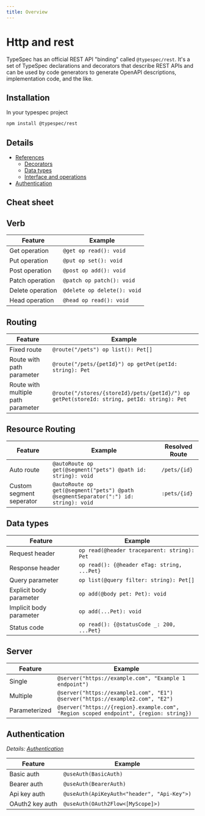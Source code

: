 ```yaml
---
title: Overview
---
```


# Http and rest

TypeSpec has an official REST API "binding" called `@typespec/rest`. It's a set of TypeSpec declarations and decorators that describe REST APIs and can be used by code generators to generate OpenAPI descriptions, implementation code, and the like.

## Installation

In your typespec project

```bash
npm install @typespec/rest
```

## Details

- [References](./reference/index.md)
  - [Decorators](./reference/decorators.md)
  - [Data types](./reference/data-types.md)
  - [Interface and operations](./reference/interfaces.md)
- [Authentication](./authentication.md)

## Cheat sheet

## Verb

| Feature          | Example                     |
| ---------------- | --------------------------- |
| Get operation    | `@get op read(): void`      |
| Put operation    | `@put op set(): void`       |
| Post operation   | `@post op add(): void`      |
| Patch operation  | `@patch op patch(): void`   |
| Delete operation | `@delete op delete(): void` |
| Head operation   | `@head op read(): void`     |

## Routing

| Feature                            | Example                                                                                    |
| ---------------------------------- | ------------------------------------------------------------------------------------------ |
| Fixed route                        | `@route("/pets") op list(): Pet[]`                                                         |
| Route with path parameter          | `@route("/pets/{petId}") op getPet(petId: string): Pet`                                    |
| Route with multiple path parameter | `@route("/stores/{storeId}/pets/{petId}/") op getPet(storeId: string, petId: string): Pet` |

## Resource Routing

| Feature                  | Example                                                                             | Resolved Route |
| ------------------------ | ----------------------------------------------------------------------------------- | -------------- |
| Auto route               | `@autoRoute op get(@segment("pets") @path id: string): void`                        | `/pets/{id}`   |
| Custom segment seperator | `@autoRoute op get(@segment("pets") @path @segmentSeparator(":") id: string): void` | `:pets/{id}`   |

## Data types

| Feature                 | Example                                     |
| ----------------------- | ------------------------------------------- |
| Request header          | `op read(@header traceparent: string): Pet` |
| Response header         | `op read(): {@header eTag: string, ...Pet}` |
| Query parameter         | `op list(@query filter: string): Pet[]`     |
| Explicit body parameter | `op add(@body pet: Pet): void`              |
| Implicit body parameter | `op add(...Pet): void`                      |
| Status code             | `op read(): {@statusCode _: 200, ...Pet}`   |

## Server

| Feature       | Example                                                                               |
| ------------- | ------------------------------------------------------------------------------------- |
| Single        | `@server("https://example.com", "Example 1 endpoint")`                                |
| Multiple      | `@server("https://example1.com", "E1") @server("https://example2.com", "E2")`         |
| Parameterized | `@server("https://{region}.example.com", "Region scoped endpoint", {region: string})` |

## Authentication

_Details: [Authentication](./authentication.md)_

| Feature         | Example                                     |
| --------------- | ------------------------------------------- |
| Basic auth      | `@useAuth(BasicAuth)`                       |
| Bearer auth     | `@useAuth(BearerAuth)`                      |
| Api key auth    | `@useAuth(ApiKeyAuth<"header", "Api-Key">)` |
| OAuth2 key auth | `@useAuth(OAuth2Flow<[MyScope]>)`           |
